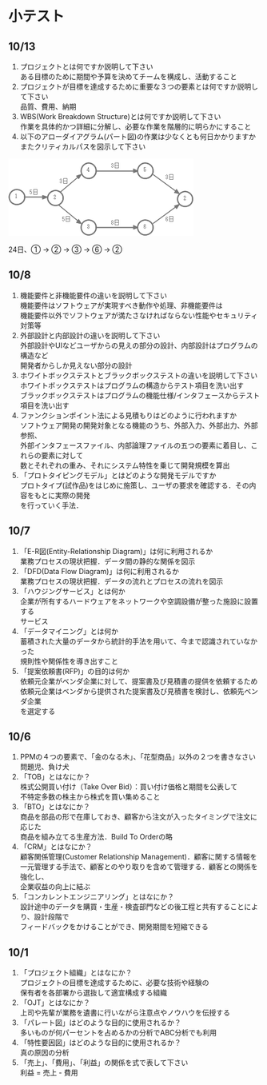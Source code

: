 # 小テスト

## 10/13

1. プロジェクトとは何ですか説明して下さい  
ある目標のために期間や予算を決めてチームを構成し、活動すること  
1. プロジェクトが目標を達成するために重要な３つの要素とは何ですか説明して下さい  
品質、費用、納期  
1. WBS(Work Breakdown Structure)とは何ですか説明して下さい  
作業を具体的かつ詳細に分解し、必要な作業を階層的に明らかにすること  
1. 以下のアローダイアグラム(パート図)の作業は少なくとも何日かかりますか  
 またクリティカルパスを図示して下さい
<p>
	<img src="arrowDiagram01.gif" alt="パート図">
</p>
24日、① -> ② -> ③ -> ⑥ -> ②

## 10/8

1. 機能要件と非機能要件の違いを説明して下さい  
機能要件はソフトウェアが実現すべき動作や処理、非機能要件は  
機能要件以外でソフトウェアが満たさなければならない性能やセキュリティ対策等  
1. 外部設計と内部設計の違いを説明して下さい  
外部設計やUIなどユーザからの見えの部分の設計、内部設計はプログラムの構造など  
開発者からしか見えない部分の設計  
1. ホワイトボックステストとブラックボックステストの違いを説明して下さい  
ホワイトボックステストはプログラムの構造からテスト項目を洗い出す  
ブラックボックステストはプログラムの機能仕様/インタフェースからテスト項目を洗い出す  
1. ファンクションポイント法による見積もりはどのように行われますか  
ソフトウェア開発の開発対象となる機能のうち、外部入力、外部出力、外部参照、  
外部インタフェースファイル、内部論理ファイルの五つの要素に着目し、これらの要素に対して  
数とそれぞれの重み、それにシステム特性を乗じて開発規模を算出  
1. 「プロトタイピングモデル」とはどのような開発モデルですか  
プロトタイプ(試作品)をはじめに施策し、ユーザの要求を確認する．その内容をもとに実際の開発  
を行っていく手法．  

## 10/7

1. 「E-R図(Entity-Relationship Diagram)」は何に利用されるか  
業務プロセスの現状把握．データ間の静的な関係を図示  
1. 「DFD(Data Flow Diagram)」は何に利用されるか  
業務プロセスの現状把握．データの流れとプロセスの流れを図示  
1. 「ハウジングサービス」とは何か  
企業が所有するハードウェアをネットワークや空調設備が整った施設に設置する  
サービス  
1. 「データマイニング」とは何か  
蓄積された大量のデータから統計的手法を用いて、今まで認識されていなかった  
規則性や関係性を導き出すこと  
1. 「提案依頼書(RFP)」の目的は何か  
依頼元企業がベンダ企業に対して、提案書及び見積書の提供を依頼するため  
依頼元企業はベンダから提供された提案書及び見積書を検討し、依頼先ベンダ企業  
を選定する  


## 10/6

1. PPMの４つの要素で、「金のなる木」、「花型商品」以外の２つを書きなさい  
問題児、負け犬  
1. 「TOB」とはなにか？  
株式公開買い付け（Take Over Bid）：買い付け価格と期間を公表して  
不特定多数の株主から株式を買い集めること
1. 「BTO」とはなにか？  
商品を部品の形で在庫しておき、顧客から注文が入ったタイミングで注文に応じた  
商品を組み立てる生産方法．Build To Orderの略
1. 「CRM」とはなにか？  
顧客関係管理(Customer Relationship Management)．顧客に関する情報を  
一元管理する手法で、顧客とのやり取りを含めて管理する．顧客との関係を強化し、  
企業収益の向上に結ぶ  
1. 「コンカレントエンジニアリング」とはなにか？  
設計途中のデータを購買・生産・検査部門などの後工程と共有することにより、設計段階で  
フィードバックをかけることができ、開発期間を短縮できる  

## 10/1

1. 「プロジェクト組織」とはなにか？  
プロジェクトの目標を達成するために、必要な技術や経験の  
保有者を各部署から選抜して適宜構成する組織  
1. 「OJT」とはなにか？  
上司や先輩が業務を遺書に行いながら注意点やノウハウを伝授する  
1. 「パレート図」はどのような目的に使用されるか？  
多いものが何パーセントを占めるかの分析でABC分析でも利用  
1. 「特性要因図」はどのような目的に使用されるか？  
真の原因の分析  
1. 「売上」、「費用」、「利益」の関係を式で表して下さい  
利益 = 売上 - 費用